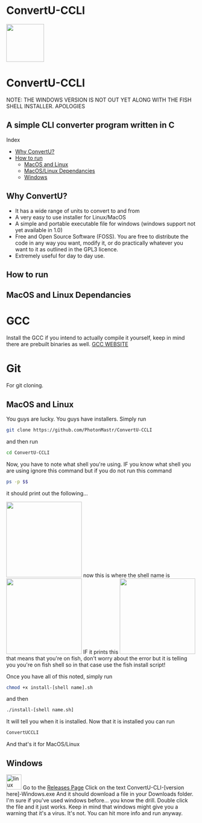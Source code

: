 # ConvertU-CCLI
<img src="https://cdn.discordapp.com/attachments/655147160190320651/1033114929504473201/ConvertU-CCLI-Logo.png" width=100></img>



# ConvertU-CCLI  
NOTE: THE WINDOWS VERSION IS NOT OUT YET ALONG WITH THE FISH SHELL INSTALLER. APOLOGIES


A simple CLI converter program written in C
-------------------------------------------------------------------------------------------------------------------

Index 

* [Why ConvertU?](#why-convertu)
* [How to run](#how-to-run) 
   * [MacOS and Linux](#macos-and-linux)
   * [MacOS/Linux Dependancies](#macos-and-linux-dependancies)
   * [Windows](#windows)

## Why ConvertU?

- It has a wide range of units to convert to and from
- A very easy to use installer for Linux/MacOS
- A simple and portable executable file for windows (windows support not yet available in 1.0)
- Free and Open Source Software (FOSS). You are free to distribute the code in any way you want, modify it, or do practically whatever you want to it as outlined in the GPL3 licence.
- Extremely useful for day to day use. 

## How to run 

## MacOS and Linux Dependancies

<h1>GCC</h1>

Install the GCC if you intend to actually compile it yourself, keep in mind there are prebuilt binaries as well. <a href="https://gcc.gnu.org/">GCC WEBSITE</a>

<h1>Git</h1>

For git cloning.

## MacOS and Linux
<p>You guys are lucky. You guys have installers. Simply run

```sh
git clone https://github.com/PhotonMastr/ConvertU-CCLI
```

and then run

```sh
cd ConvertU-CCLI
```

Now, you have to note what shell you're using. IF you know what shell you are using ignore this command but if you do not run this command

```sh
ps -p $$
``` 
it should print out the following...

<img src="https://cdn.discordapp.com/attachments/655147160190320651/1012858210652266597/unknown.png" width="200"/>
now this is where the shell name is 
<img src="https://cdn.discordapp.com/attachments/655147160190320651/1012858388604010626/unknown.png" width="200"/>
IF it prints this 
<img src="https://cdn.discordapp.com/attachments/655147160190320651/1013234044441460736/unknown.png" width="200"/>
that means that you're on fish, don't worry about the error but it is telling you you're on fish shell so in that case use the fish install script!

Once you have all of this noted, simply run 

```sh
chmod +x install-[shell name].sh
```

and then

```sh
./install-[shell name.sh]
```

It will tell you when it is installed. Now that it is installed you can run 

```sh
ConvertUCCLI
```

And that's it for MacOS/Linux

 
## Windows 
<img src="https://upload.wikimedia.org/wikipedia/commons/thumb/c/c7/Windows_logo_-_2012.png/800px-Windows_logo_-_2012.png" alt="linux" width="40" height="40"/>
Go to the <a href="https://github.com/PhotonMastr/ConvertU-CLI/releases">Releases Page</a>
Click on the text ConvertU-CLI-[version here]-Windows.exe
And it should download a file in your Downloads folder. I'm sure if you've used windows before... you know the drill. Double click the file and it just works. Keep in mind that windows might give you a warning that it's a virus. It's not. You can hit more info and run anyway.


